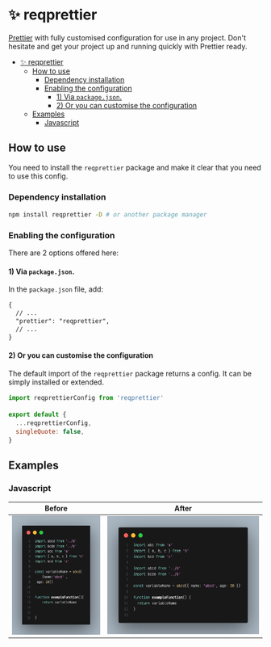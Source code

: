 # ✨ reqprettier

[Prettier](https://prettier.io) with fully customised configuration for use in any project. Don't hesitate and get your project up and running quickly with Prettier ready.

- [✨ reqprettier](#-reqprettier)
  - [How to use](#how-to-use)
    - [Dependency installation](#dependency-installation)
    - [Enabling the configuration](#enabling-the-configuration)
      - [1) Via `package.json`.](#1-via-packagejson)
      - [2) Or you can customise the configuration](#2-or-you-can-customise-the-configuration)
  - [Examples](#examples)
    - [Javascript](#javascript)

## How to use

You need to install the `reqprettier` package and make it clear that you need to use this config.

### Dependency installation

```bash
npm install reqprettier -D # or another package manager
```

### Enabling the configuration

There are 2 options offered here:

#### 1) Via `package.json`.

In the `package.json` file, add:

```jsonc
{
  // ...
  "prettier": "reqprettier",
  // ...
}
```

#### 2) Or you can customise the configuration

The default import of the `reqprettier` package returns a config. It can be simply installed or extended.

```js
import reqprettierConfig from 'reqprettier'

export default {
  ...reqprettierConfig,
  singleQuote: false,
}
```

## Examples

### Javascript

<table width="100%">
  <thead>
    <th width="30%">Before</th>
    <th width="50%">After</th>
  </thead>
  <tbody>
    <td>
      <img src="images/javascript-before.png" />
    </td>
    <td>
      <img src="images/javascript-after.png" />
    </td>
  </tbody>
</table>
